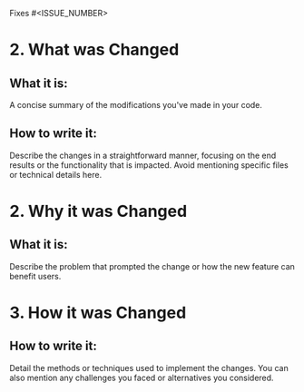 Fixes #<ISSUE_NUMBER>

# 2. What was Changed
## What it is: 
A concise summary of the modifications you've made in your code.
## How to write it: 
Describe the changes in a straightforward manner, focusing on the end results or the functionality that is impacted. Avoid mentioning specific files or technical details here.

# 2. Why it was Changed
## What it is: 
Describe the problem that prompted the change or how the new feature can benefit users.

# 3. How it was Changed
## How to write it: 
Detail the methods or techniques used to implement the changes. You can also mention any challenges you faced or alternatives you considered.